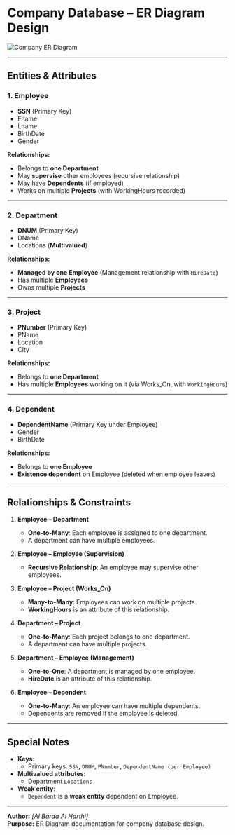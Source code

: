 # Company Database – ER Diagram Design

![Company ER Diagram](https://github.com/user-attachments/assets/3b8cbf7f-cadf-4e04-99ae-52aa96f08454)

---

## **Entities & Attributes**

### **1. Employee**
- **SSN** (Primary Key)  
- Fname  
- Lname  
- BirthDate  
- Gender  

**Relationships:**  
- Belongs to **one Department**  
- May **supervise** other employees (recursive relationship)  
- May have **Dependents** (if employed)  
- Works on multiple **Projects** (with WorkingHours recorded)  

---

### **2. Department**
- **DNUM** (Primary Key)  
- DName  
- Locations (**Multivalued**)  

**Relationships:**  
- **Managed by one Employee** (Management relationship with `HireDate`)  
- Has multiple **Employees**  
- Owns multiple **Projects**  

---

### **3. Project**
- **PNumber** (Primary Key)  
- PName  
- Location  
- City  

**Relationships:**  
- Belongs to **one Department**  
- Has multiple **Employees** working on it (via Works_On, with `WorkingHours`)  

---

### **4. Dependent**
- **DependentName** (Primary Key under Employee)  
- Gender  
- BirthDate  

**Relationships:**  
- Belongs to **one Employee**  
- **Existence dependent** on Employee (deleted when employee leaves)  

---

## **Relationships & Constraints**
1. **Employee – Department**  
   - **One-to-Many**: Each employee is assigned to one department.  
   - A department can have multiple employees.  

2. **Employee – Employee (Supervision)**  
   - **Recursive Relationship**: An employee may supervise other employees.  

3. **Employee – Project (Works_On)**  
   - **Many-to-Many**: Employees can work on multiple projects.  
   - **WorkingHours** is an attribute of this relationship.  

4. **Department – Project**  
   - **One-to-Many**: Each project belongs to one department.  
   - A department can have multiple projects.  

5. **Department – Employee (Management)**  
   - **One-to-One**: A department is managed by one employee.  
   - **HireDate** is an attribute of this relationship.  

6. **Employee – Dependent**  
   - **One-to-Many**: An employee can have multiple dependents.  
   - Dependents are removed if the employee is deleted.  

---

## **Special Notes**
- **Keys**:  
  - Primary keys: `SSN`, `DNUM`, `PNumber`, `DependentName (per Employee)`  
- **Multivalued attributes**:  
  - Department `Locations`  
- **Weak entity**:  
  - `Dependent` is a **weak entity** dependent on Employee.  

---

**Author:** _[Al Baraa Al Harthi]_  
**Purpose:** ER Diagram documentation for company database design.
